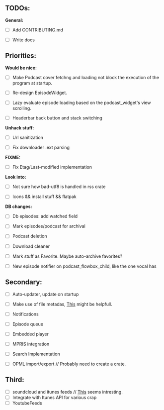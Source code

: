 ## TODOs:

**General:**

- [ ] Add CONTRIBUTING.md
- [ ] Write docs


## Priorities:

**Would be nice:**

- [ ] Make Podcast cover fetchng and loading not block the execution of the program at startup.
- [ ] Re-design EpisodeWidget.
- [ ] Lazy evaluate episode loading based on the podcast_widget's view scrolling.
- [ ] Headerbar back button and stack switching


**Unhack stuff:**

- [ ] Url sanitization
- [ ] Fix downloader .ext parsing


**FIXME:**

- [ ] Fix Etag/Last-modified implementation


**Look into:**

- [ ] Not sure how bad-utf8 is handled in rss crate
- [ ] Icons && install stuff && flatpak


**DB changes:**

- [ ] Db episodes: add watched field
- [ ] Mark episodes/podcast for archival
- [ ] Podcast deletion
- [ ] Download cleaner
- [ ] Mark stuff as Favorite. Maybe auto-archive favorites?
- [ ] New episode notifier on podcast_flowbox_child, like the one vocal has


## Secondary:

- [ ] Auto-updater, update on startup
- [ ] Make use of file metadas, [This](https://github.com/GuillaumeGomez/audio-video-metadata) might be helpfull.
- [ ] Notifications
- [ ] Episode queue
- [ ] Embedded player
- [ ] MPRIS integration
- [ ] Search Implementation
- [ ] OPML import/export // Probably need to create a crate.


## Third: 

- [ ] soundcloud and itunes feeds // [This](http://getrssfeed.com) seems intresting. 
- [ ] Integrate with Itunes API for various crap
- [ ] YoutubeFeeds
